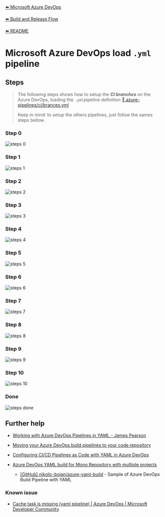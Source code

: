 [⬅️ Microsoft Azure DevOps](azure-devops.md)

[⬅️ Build and Release Flow](README.md)

[⬅️ README](../../README.md)

# Microsoft Azure DevOps load `.yml` pipeline

## Steps

> The following steps shows how to setup the _**CI branches**_ on the Azure DevOps, loading the `.yml`pipeline definition 📄[.azure-pipelines/ci/brances.yml](../../.azure-pipelines/ci/branches.yml)
>
> Keep in mind: to setup the others pipelines, just follow the sames steps bellow.

### Step 0

![steps 0](assets/load_yml/step_00.png)

### Step 1

![steps 1](assets/load_yml/step_01.png)

### Step 2

![steps 2](assets/load_yml/step_02.png)

### Step 3

![steps 3](assets/load_yml/step_03.png)

### Step 4

![steps 4](assets/load_yml/step_04.png)

### Step 5

![steps 5](assets/load_yml/step_05.png)

### Step 6

![steps 6](assets/load_yml/step_06.png)

### Step 7

![steps 7](assets/load_yml/step_07.png)

### Step 8

![steps 8](assets/load_yml/step_08.png)

### Step 9

![steps 9](assets/load_yml/step_09.png)

### Step 10

![steps 10](assets/load_yml/step_10.png)

### Done

![steps done](assets/load_yml/done.png)

## Further help

- [Working with Azure DevOps Pipelines in YAML - James Pearson](https://jpearson.blog/2019/05/21/working-with-azure-devops-pipelines-in-yaml/)

- [Moving your Azure DevOps build pipelines to your code repository](https://blog.bredvid.no/moving-your-azure-devops-build-pipelines-to-your-code-repository-dff60488c0f9)

- [Configuring CI/CD Pipelines as Code with YAML in Azure DevOps](https://azuredevopslabs.com/labs/azuredevops/yaml/)

- [Azure DevOps YAML build for Mono Repository with multiple projects](https://dev.to/nikolicbojan/azure-devops-yaml-build-for-mono-repository-with-multiple-projects-146g)

  - [[GitHub] nikolic-bojan/azure-yaml-build](https://github.com/nikolic-bojan/azure-yaml-build) - Sample of Azure DevOps Build Pipeline with YAML

### Known issue

- [Cache task is missing (yaml pipeline) | Azure DevOps | Microsoft Developer Community](https://developercommunity.visualstudio.com/content/problem/950320/cache-task-is-missing-yaml-pipeline.html)
